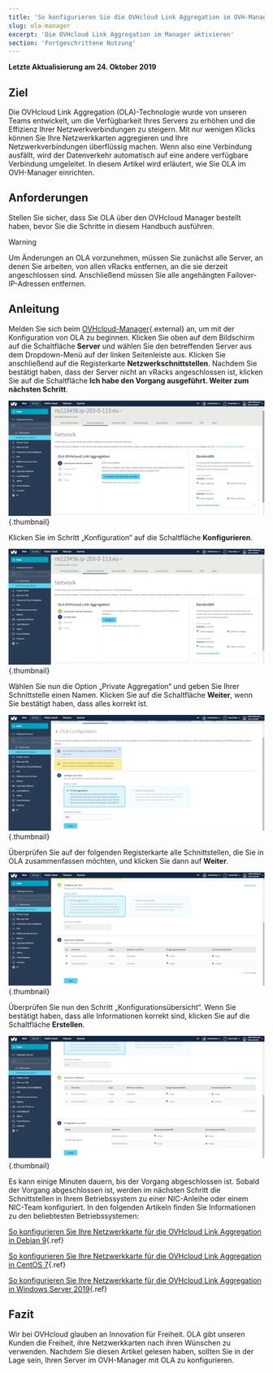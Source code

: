 ```yaml
---
title: 'So konfigurieren Sie die OVHcloud Link Aggregation im OVH-Manager'
slug: ola-manager
excerpt: 'Die OVHcloud Link Aggregation im Manager aktivieren'
section: 'Fortgeschrittene Nutzung'
---
```


**Letzte Aktualisierung am 24\. Oktober 2019**

## Ziel

Die OVHcloud Link Aggregation (OLA)-Technologie wurde von unseren Teams entwickelt, um die Verfügbarkeit Ihres Servers zu erhöhen und die Effizienz Ihrer Netzwerkverbindungen zu steigern. Mit nur wenigen Klicks können Sie Ihre Netzwerkkarten aggregieren und Ihre Netzwerkverbindungen überflüssig machen. Wenn also eine Verbindung ausfällt, wird der Datenverkehr automatisch auf eine andere verfügbare Verbindung umgeleitet. In diesem Artikel wird erläutert, wie Sie OLA im OVH-Manager einrichten.

## Anforderungen

Stellen Sie sicher, dass Sie OLA über den OVHcloud Manager bestellt haben, bevor Sie die Schritte in diesem Handbuch ausführen.

> [!warning]
>
> Um Änderungen an OLA vorzunehmen, müssen Sie zunächst alle Server, an denen Sie arbeiten, von allen vRacks entfernen, an die sie derzeit angeschlossen sind. Anschließend müssen Sie alle angehängten Failover-IP-Adressen entfernen.
>

## Anleitung

Melden Sie sich beim [OVHcloud-Manager](https://www.ovh.com/manager/){.external} an, um mit der Konfiguration von OLA zu beginnen.  Klicken Sie oben auf dem Bildschirm auf die Schaltfläche **Server** und wählen Sie den betreffenden Server aus dem Dropdown-Menü auf der linken Seitenleiste aus. Klicken Sie anschließend auf die Registerkarte **Netzwerkschnittstellen**. Nachdem Sie bestätigt haben, dass der Server nicht an vRacks angeschlossen ist, klicken Sie auf die Schaltfläche **Ich habe den Vorgang ausgeführt. Weiter zum nächsten Schritt**. 

![network interfaces](images/network_interfaces.png){.thumbnail}

Klicken Sie im Schritt „Konfiguration“ auf die Schaltfläche **Konfigurieren**.

![configure](images/configure.png){.thumbnail}

Wählen Sie nun die Option „Private Aggregation“ und geben Sie Ihrer Schnittstelle einen Namen. Klicken Sie auf die Schaltfläche **Weiter**, wenn Sie bestätigt haben, dass alles korrekt ist.

![Private Aggregation](images/private_aggregation.png){.thumbnail}

Überprüfen Sie auf der folgenden Registerkarte alle Schnittstellen, die Sie in OLA zusammenfassen möchten, und klicken Sie dann auf **Weiter**.

![interface select](images/interface_select.png){.thumbnail}

Überprüfen Sie nun den Schritt „Konfigurationsübersicht“. Wenn Sie bestätigt haben, dass alle Informationen korrekt sind, klicken Sie auf die Schaltfläche **Erstellen**.

![ Übersicht ](images/overview.png){.thumbnail}

Es kann einige Minuten dauern, bis der Vorgang abgeschlossen ist. Sobald der Vorgang abgeschlossen ist, werden im nächsten Schritt die Schnittstellen in Ihrem Betriebssystem zu einer NIC-Anleihe oder einem NIC-Team konfiguriert. In den folgenden Artikeln finden Sie Informationen zu den beliebtesten Betriebssystemen:

[So konfigurieren Sie Ihre Netzwerkkarte für die OVHcloud Link Aggregation in Debian 9](https://docs.ovh.com/de/dedicated/ola-debian9/){.ref}

[So konfigurieren Sie Ihre Netzwerkkarte für die OVHcloud Link Aggregation in CentOS 7](https://docs.ovh.com/de/dedicated/ola-centos7/){.ref}

[So konfigurieren Sie Ihre Netzwerkkarte für die OVHcloud Link Aggregation in Windows Server 2019](https://docs.ovh.com/de/dedicated/ola-w2k19/){.ref}

## Fazit

Wir bei OVHcloud glauben an Innovation für Freiheit. OLA gibt unseren Kunden die Freiheit, ihre Netzwerkkarten nach ihren Wünschen zu verwenden. Nachdem Sie diesen Artikel gelesen haben, sollten Sie in der Lage sein, Ihren Server im OVH-Manager mit OLA zu konfigurieren. 